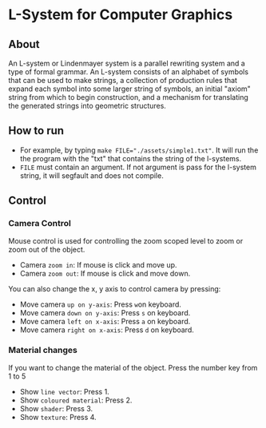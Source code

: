 # L-System for Computer Graphics

## About

An L-system or Lindenmayer system is a parallel rewriting system 
and a type of formal grammar. An L-system consists of an alphabet 
of symbols that can be used to make strings, a collection of production 
rules that expand each symbol into some larger string of symbols, 
an initial "axiom" string from which to begin construction, 
and a mechanism for translating the generated 
strings into geometric structures.

## How to run

* For example, by typing `make FILE="./assets/simple1.txt"`.
It will run the the program with the "txt" that contains the string
of the l-systems.
* `FILE` must contain an argument. If not argument is pass
for the l-system string, it will segfault and does not compile.

## Control

### Camera Control

Mouse control is used for controlling the zoom scoped level to
zoom or zoom out of the object.
* Camera `zoom in`: If mouse is click and move up.
* Camera `zoom out`: If mouse is click and move down.

You can also change the x, y axis to control camera by pressing:
* Move camera `up on y-axis`: Press `w`on keyboard.
* Move camera `down on y-axis`: Press `s` on keyboard.
* Move camera `left on x-axis`: Press `a` on keyboard.
* Move camera `right on x-axis`: Press `d` on keyboard.

### Material changes

If you want to change the material of the object. 
Press the number key from 1 to 5
* Show `line vector`: Press 1.
* Show `coloured material`: Press 2.
* Show `shader`: Press 3.
* Show `texture`: Press 4.


